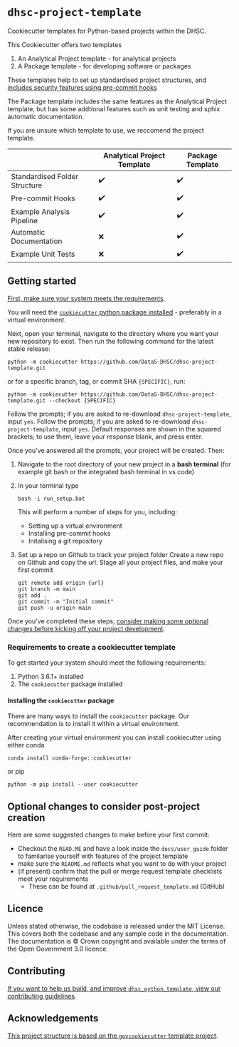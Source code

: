 # `dhsc-project-template`

Cookiecutter templates for Python-based projects within
the DHSC.

This Cookiecutter offers two templates

1) An Analytical Project template - for analytical projects
2) A Package template - for developing software or packages

These templates help to set up standardised project structures, and [includes security
features using pre-commit hooks][docs-pre-commit]

The Package template includes the same features as the Analytical Project template, 
but has some addtional features such as unit testing and sphix automatic documentation.

If you are unsure which template to use, we reccomend the project template. 

|                               	| **Analytical Project Template** 	| **Package Template** 	|
|-------------------------------	|----------------------	|----------------------	|
| Standardised Folder Structure 	|   </center>:heavy_check_mark:</center>   |   </center>:heavy_check_mark:</center>   |
| Pre-commit Hooks              	|   :heavy_check_mark:   |   :heavy_check_mark:   |
| Example Analysis Pipeline     	|   :heavy_check_mark:   |   :heavy_check_mark:   |
| Automatic Documentation       	|         :x:            |   :heavy_check_mark:   |
| Example Unit Tests            	|         :x:            |   :heavy_check_mark:   |

## Getting started

[First, make sure your system meets the
requirements](#requirements-to-create-a-cookiecutter-template). 

You will need the [`cookiecutter` python package installed](#requirements-to-create-a-cookiecutter-template) - preferably in a virtual environment. 

Next, open your
terminal, navigate to the directory where you want your new repository to exist. Then
run the following command for the latest stable release:

```shell
python -m cookiecutter https://github.com/DataS-DHSC/dhsc-project-template.git
```

or for a specific branch, tag, or commit SHA `{SPECIFIC}`, run:

```shell
python -m cookiecutter https://github.com/DataS-DHSC/dhsc-project-template.git --checkout {SPECIFIC}
```

Follow the prompts; if you are asked to re-download `dhsc-project-template`, input `yes`.
Follow the prompts; if you are asked to re-download `dhsc-project-template`, input `yes`.
Default responses are shown in the squared brackets; to use them, leave your response
blank, and press enter.

Once you've answered all the prompts, your project will be created. Then:


1. Navigate to the root directory of your new project in a **bash terminal** (for example git bash or the integrated bash terminal in vs code)

2.  In your terminal type
     ```shell
    bash -i run_setup.bat
    ```
    This will perform a number of steps for you, including:
    * Setting up a virtual environment
    * Installing pre-commit hooks
    * Initalising a git repository 

3. Set up a repo on Github to track your project folder
   Create a new repo on Github and copy the url.
   Stage all your project files, and make your first commit
   
   ```shell
   git remote add origin {url}
   git branch -m main
   git add .
   git commit -m "Initial commit"
   git push -u origin main
   ```

Once you've completed these steps, [consider making some optional changes before
kicking off your project development](#optional-changes-to-consider-post-project-creation).

### Requirements to create a cookiecutter template


To get started your system should meet the following requirements:

1. Python 3.6.1+ installed
2. The `cookiecutter` package installed

#### Installing the `cookiecutter` package

There are many ways to install the `cookiecutter` package. Our recommendation is to
install it within a virtual environment.

After creating your virtual environment you can install cookiecutter using either conda 

```shell
conda install conda-forge::cookiecutter
```

or pip

```shell
python -m pip install --user cookiecutter
```

## Optional changes to consider post-project creation

Here are some suggested changes to make before your first commit:
- Checkout the `READ.ME` and have a look inside the `docs/user_guide` folder
  to familarise yourself with features of the project template
- make sure the `README.md` reflects what you want to do with your project
- (if present) confirm that the pull or merge request template checklists meet your
  requirements
  - These can be found at `.github/pull_request_template.md` (GitHub)

## Licence

Unless stated otherwise, the codebase is released under the MIT License. This covers
both the codebase and any sample code in the documentation. The documentation is ©
Crown copyright and available under the terms of the Open Government 3.0 licence.

## Contributing

[If you want to help us build, and improve `dhsc_python_template`, view our contributing
guidelines](CONTRIBUTING.md).

## Acknowledgements

[This project structure is based on the `govcookiecutter` template
project][govcookiecutter].


[aqua-book]: https://www.gov.uk/government/publications/the-aqua-book-guidance-on-producing-quality-analysis-for-government
[docs-pre-commit]: https://github.com/DataS-DHSC/dhsc-project-template/blob/main/dhsc-project-template/%7B%7B%20cookiecutter.repo_name%20%7D%7D/docs/user_guide/pre_commit_hooks.md
[homebrew]: https://brew.sh/
[issue-windows-os]: https://github.com/best-practice-and-impact/govcookiecutter/issues/20
[pluralsight]: https://www.pluralsight.com/tech-blog/managing-python-environments/
[youtube]: https://www.youtube.com/watch?v=N7_d3k3uQ_M
[issue20]: https://github.com/best-practice-and-impact/govcookiecutter/issues/20
[govcookiecutter]: https://github.com/best-practice-and-impact/govcookiecutter
